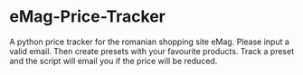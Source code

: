 # eMag-Price-Tracker
A python price tracker for the romanian shopping site eMag.
Please input a valid email. Then create presets with your favourite products.
Track a preset and the script will email you if the price will be reduced.
